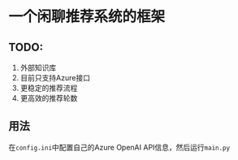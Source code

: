 # 一个闲聊推荐系统的框架

## TODO:
1. 外部知识库
2. 目前只支持Azure接口
3. 更稳定的推荐流程
4. 更高效的推荐轮数

## 用法
在`config.ini`中配置自己的Azure OpenAI API信息，然后运行`main.py`